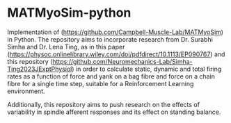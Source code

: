 # MATMyoSim-python

Implementation of (https://github.com/Campbell-Muscle-Lab/MATMyoSim) in Python. The repository aims to incorporate research from Dr. Surabhi Simha and Dr. Lena Ting, as in this paper (https://physoc.onlinelibrary.wiley.com/doi/pdfdirect/10.1113/EP090767) and this repository (https://github.com/Neuromechanics-Lab/Simha-Ting2023JExptPhysiol) in order to calculate static, dynamic and total firing rates as a function of force and yank on a bag fibre and force on a chain fibre for a single time step, suitable for a Reinforcement Learning environment.

Additionally, this repository aims to push research on the effects of variability in spindle afferent responses and its effect on standing balance.
